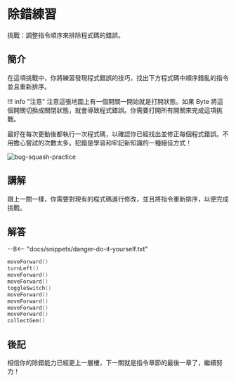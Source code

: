# 除錯練習

挑戰：調整指令順序來排除程式碼的錯誤。

## 簡介

在這項挑戰中，你將練習發現程式錯誤的技巧，找出下方程式碼中順序錯亂的指令並且重新排序。

<!-- prettier-ignore -->
!!! info "注意"
    注意這張地圖上有一個開關一開始就是打開狀態。如果 Byte 將這個開關切換成關閉狀態，就會導致程式錯誤。你需要打開所有開關來完成這項挑戰。

最好在每次更動後都執行一次程式碼，以確認你已經找出並修正每個程式錯誤。不用擔心嘗試的次數太多。犯錯是學習和牢記新知識的一種絕佳方式！

![bug-squash-practice](https://imagedelivery.net/cdkaXPuFls5qlrh3GM4hfA/89c06321-a7dd-4278-d20b-daf7ade7e800/public)

## 講解

跟上一關一樣，你需要對現有的程式碼進行修改，並且將指令重新排序，以便完成挑戰。

## 解答

--8<-- "docs/snippets/danger-do-it-yourself.txt"

```swift linenums="1"
moveForward()
turnLeft()
moveForward()
moveForward()
toggleSwitch()
moveForward()
moveForward()
moveForward()
moveForward()
collectGem()
```

## 後記

相信你的除錯能力已經更上一層樓，下一關就是指令章節的最後一章了，繼續努力！
